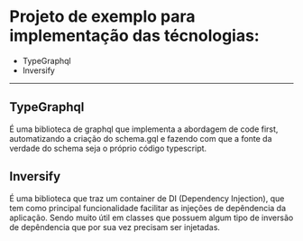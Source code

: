 # Projeto de exemplo para implementação das técnologias:
- TypeGraphql
- Inversify

---
## TypeGraphql

É uma biblioteca de graphql que implementa a abordagem de code first, automatizando
a criação do schema.gql e fazendo com que a fonte da verdade do schema seja o
próprio código typescript.

## Inversify

É uma biblioteca que traz um container de DI (Dependency Injection), que tem como principal
funcionalidade facilitar as injeções de depêndencia da aplicação. Sendo muito útil
em classes que possuem algum tipo de inversão de depêndencia que por sua vez precisam ser
injetadas.